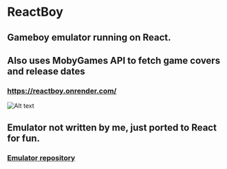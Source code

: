 # ReactBoy

## Gameboy emulator running on React.
## Also uses MobyGames API to fetch game covers and release dates 

### https://reactboy.onrender.com/

![Alt text](https://i.postimg.cc/7hLNLQX5/img.png)

## Emulator not written by me, just ported to React for fun. 
### [Emulator repository](https://github.com/juchi/gameboy.js)
